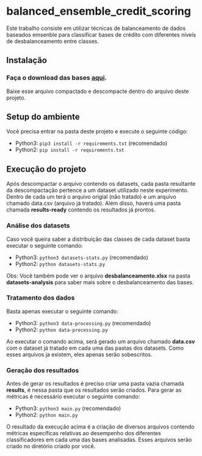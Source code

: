 # balanced_ensemble_credit_scoring
Este trabalho consiste em utilizar técnicas de balanceamento de dados baseados emsenble para classificar bases de crédito com diferentes níveis de desbalanceamento entre classes.

## Instalação
### Faça o download das bases [aqui](https://drive.google.com/file/d/1VrWiKbnmeGebtDo_vRqVcbq8h0UY3Syx/view?usp=sharing).
Baixe esse arquivo compactado e descompacte dentro do arquivo deste projeto.

## Setup do ambiente
Você precisa entrar na pasta deste projeto e execute o seguinte código:
* Python3: `pip3 install -r requirements.txt` (recomendado)
* Python2: `pip install -r requirements.txt`

## Execução do projeto
Após descompactar o arquivo contendo os datasets, cada pasta resultante da descompactação pertence a um dataset utilizado neste experimento. Dentro de cada um terá o arquivo origial (não tratado) e um arquivo chamado data.csv (arquivo já tratado). Além disso, haverá uma pasta chamada **results-ready** contendo os resultados já prontos.

### Análise dos datasets
Caso você queira saber a distribuição das classes de cada dataset basta executar o seguinte comando: 
* Python3: `python3 datasets-stats.py` (recomendado)
* Python2: `python datasets-stats.py`

Obs: Você também pode ver o arquivo **desbalanceamento.xlsx** na pasta **datasets-analysis**  para saber mais sobre o desbalanceamento das bases.

### Tratamento dos dados
Basta apenas executar o seguinte comando:
* Python3: `python3 data-processing.py` (recomendado)
* Python2: `python data-processing.py`
 
Ao executar o comando acima, será gerado um arquivo chamado **data.csv** com o dataset já tratado em cada uma das pastas dos datasets. Como esses arquivos ja existem, eles apenas serão sobescritos.

### Geração dos resultados
Antes de gerar os resultados é preciso criar uma pasta vazia chamada **results**, é nessa pasta que os resultados serão criados.
Para gerar as métricas é necessário executar o seguinte comando:
* Python3: `python3 main.py` (recomendado)
* Python2: `python main.py`

O resultado da execução acima é a criação de diversos arquivos contendo métricas específicas relativas ao desempenho dos diferentes classificadores em cada uma das bases analisadas. Esses arquivos serão criado no diretório criado por você.

